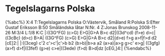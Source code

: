 # Tegelslagarns Polska

{%abc%}
X:4
T:Tegelslagarns Polska
O:Västervik, Småland
R:Polska
S:Efter Gustaf Eriksson
B:50 Småländska låtar
N:Nr. 4
Z:Jonas Brunskog 2008-11-26
M:3/4
L:1/8
K:C
|:((3G^FG) (c>G) E>G|G>A B>c d2|((3d^cd) (f>e) d>c|((3cBc) (d>c) B>A|
((3G^FG) (c>G) E>G|G>A B>c d2|(d>e) f>g a>f|f>d d2 [cE]2:|
|:((3ceg) c'2 c'>c'|c'>b b2 (b>b)|b>a a2 (a>a)|a>g g>c' e>g|
((3gfg) (a>f) d>f|((3fef) (g>e) c>e|((3ede) (f>d) B>d|dz [cEG,]4:|
{%endabc%}

